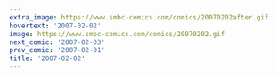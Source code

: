 ```yaml
---
extra_image: https://www.smbc-comics.com/comics/20070202after.gif
hovertext: '2007-02-02'
image: https://www.smbc-comics.com/comics/20070202.gif
next_comic: '2007-02-03'
prev_comic: '2007-02-01'
title: '2007-02-02'
---
```


